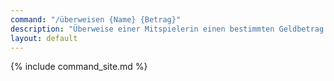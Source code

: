 ```yaml
---
command: "/überweisen {Name} {Betrag}"
description: "Überweise einer Mitspielerin einen bestimmten Geldbetrag."
layout: default
---
```

{% include command_site.md %}
